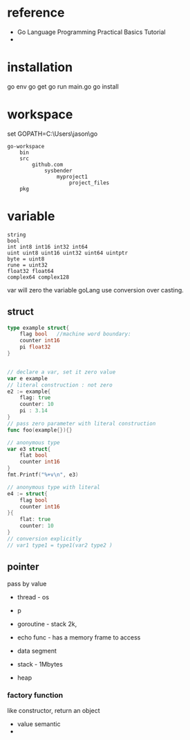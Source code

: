 
# reference
 

*   Go Language Programming Practical Basics Tutorial 
* 

# installation

go env
go get
go run main.go
go install

# workspace


set GOPATH=C:\Users\jason\go

```
go-workspace
	bin
	src
		github.com
			sysbender
				myproject1
					project_files
	pkg
```

# variable

```
string
bool
int int8 int16 int32 int64
uint uint8 uint16 uint32 uint64 uintptr
byte = uint8
rune = uint32
float32 float64
complex64 complex128
```
var will zero the variable
goLang use conversion over casting.
## struct
```go
type example struct{
	flag bool   //machine word boundary:
	counter int16
	pi float32
}


// declare a var, set it zero value
var e example
// literal construction : not zero
e2 := example{
	flag: true
	counter: 10
	pi : 3.14
}
// pass zero parameter with literal construction
func foo(example{}){}

// anonymous type
var e3 struct{
	flat bool
	counter int16
}
fmt.Printf("%+v\n", e3)

// anonymous type with literal 
e4 := struct{
	flag bool
	counter int16
}{
	flat: true
	counter: 10
}
// conversion explicitly
// var1 type1 = type1(var2 type2 )

```

## pointer
pass by value
* thread - os
* p
* goroutine - stack 2k, 
* echo func - has a memory frame to access


* data segment
* stack - 1Mbytes
* heap

### factory function
like constructor, return an object
* value semantic
* 


<!--stackedit_data:
eyJoaXN0b3J5IjpbLTExMTE0MjMzNTEsLTM3NjMwMTQ1MCwtNT
gwODM4MzYxLDk0MDQ1OTY0NSwxMTcwMjg1MTIsLTg2NzI3MzU2
OSwxMjI4MzgzOTAxLDEzNzg5NzM5OTIsLTQ5MTc0NzQzNSwxMT
QzNjM2NDE3LC04NjIwNDgxMzEsMTc4ODYzNTgyMiwtMTUxNjQ3
NDMzNCw3MzczNDg5MDcsLTg5MzI5ODg5Miw4MjgzODAxMjRdfQ
==
-->